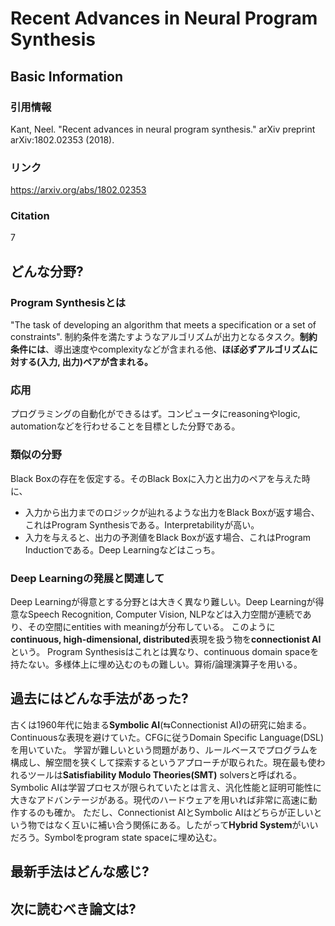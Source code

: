 # Recent Advances in Neural Program Synthesis
## Basic Information
### 引用情報
Kant, Neel. "Recent advances in neural program synthesis." arXiv preprint arXiv:1802.02353 (2018).
###  リンク
https://arxiv.org/abs/1802.02353
### Citation
7
## どんな分野?
### Program Synthesisとは
"The task of developing an algorithm that meets a specification or a set of constraints".
制約条件を満たすようなアルゴリズムが出力となるタスク。**制約条件には**、導出速度やcomplexityなどが含まれる他、**ほぼ必ずアルゴリズムに対する(入力, 出力)ペアが含まれる。**
### 応用
プログラミングの自動化ができるはず。コンピュータにreasoningやlogic, automationなどを行わせることを目標とした分野である。
### 類似の分野
Black Boxの存在を仮定する。そのBlack Boxに入力と出力のペアを与えた時に、
* 入力から出力までのロジックが辿れるような出力をBlack Boxが返す場合、これはProgram Synthesisである。Interpretabilityが高い。
* 入力を与えると、出力の予測値をBlack Boxが返す場合、これはProgram Inductionである。Deep Learningなどはこっち。
### Deep Learningの発展と関連して
Deep Learningが得意とする分野とは大きく異なり難しい。Deep Learningが得意なSpeech Recognition, Computer Vision, NLPなどは入力空間が連続であり、その空間にentities with meaningが分布している。
このように**continuous, high-dimensional, distributed**表現を扱う物を**connectionist AI**という。
Program Synthesisはこれとは異なり、continuous domain spaceを持たない。多様体上に埋め込むのもの難しい。算術/論理演算子を用いる。
## 過去にはどんな手法があった?
古くは1960年代に始まる**Symbolic AI**(⇆Connectionist AI)の研究に始まる。Continuousな表現を避けていた。CFGに従うDomain Specific Language(DSL)を用いていた。
学習が難しいという問題があり、ルールベースでプログラムを構成し、解空間を狭くして探索するというアプローチが取られた。現在最も使われるツールは**Satisfiability Modulo Theories(SMT)** solversと呼ばれる。
Symbolic AIは学習プロセスが限られていたとは言え、汎化性能と証明可能性に大きなアドバンテージがある。現代のハードウェアを用いれば非常に高速に動作するのも確か。
ただし、Connectionist AIとSymbolic AIはどちらが正しいという物ではなく互いに補い合う関係にある。したがって**Hybrid System**がいいだろう。Symbolをprogram state spaceに埋め込む。
## 最新手法はどんな感じ?
## 次に読むべき論文は?
